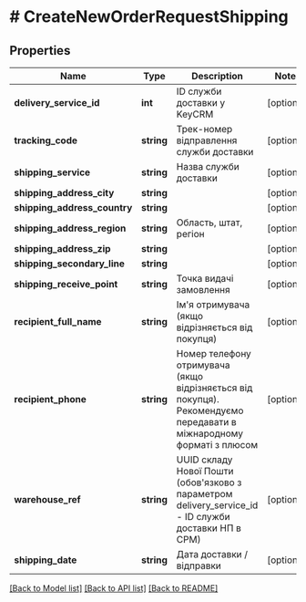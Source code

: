 # # CreateNewOrderRequestShipping

## Properties

Name | Type | Description | Notes
------------ | ------------- | ------------- | -------------
**delivery_service_id** | **int** | ID служби доставки у KeyCRM | [optional]
**tracking_code** | **string** | Трек-номер відправлення служби доставки | [optional]
**shipping_service** | **string** | Назва служби доставки | [optional]
**shipping_address_city** | **string** |  | [optional]
**shipping_address_country** | **string** |  | [optional]
**shipping_address_region** | **string** | Область, штат, регіон | [optional]
**shipping_address_zip** | **string** |  | [optional]
**shipping_secondary_line** | **string** |  | [optional]
**shipping_receive_point** | **string** | Точка видачі замовлення | [optional]
**recipient_full_name** | **string** | Ім&#39;я отримувача (якщо відрізняється від покупця) | [optional]
**recipient_phone** | **string** | Номер телефону отримувача (якщо відрізняється від покупця). Рекомендуємо передавати в міжнародному форматі з плюсом | [optional]
**warehouse_ref** | **string** | UUID складу Нової Пошти (обов&#39;язково з параметром delivery_service_id - ID служби доставки НП в СРМ) | [optional]
**shipping_date** | **string** | Дата доставки / відправки | [optional]

[[Back to Model list]](../../README.md#models) [[Back to API list]](../../README.md#endpoints) [[Back to README]](../../README.md)
